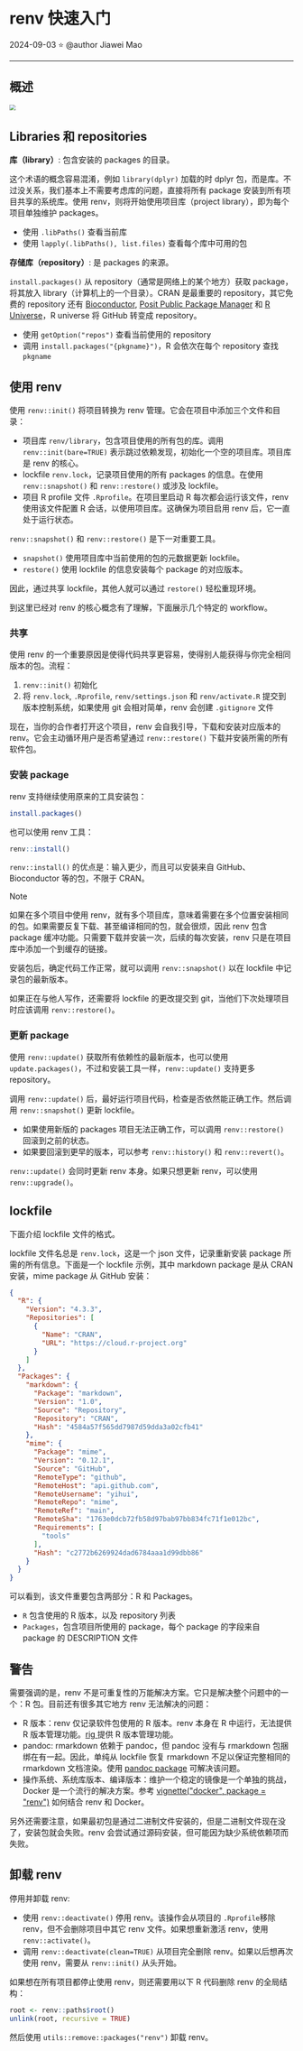 # renv 快速入门

2024-09-03 ⭐
@author Jiawei Mao

***

## 概述

<img src="./images/renv.png" style="zoom:67%;" />

## Libraries 和 repositories

**库（library）**: 包含安装的 packages 的目录。

这个术语的概念容易混淆，例如 `library(dplyr)` 加载的时 dplyr 包，而是库。不过没关系，我们基本上不需要考虑库的问题，直接将所有 package 安装到所有项目共享的系统库。使用 renv，则将开始使用项目库（project library），即为每个项目单独维护 packages。

- 使用 `.libPaths()` 查看当前库
- 使用 `lapply(.libPaths(), list.files)` 查看每个库中可用的包

**存储库（repository）**: 是 packages 的来源。

`install.packages()` 从 repository（通常是网络上的某个地方）获取 package，将其放入 library（计算机上的一个目录）。CRAN 是最重要的 repository，其它免费的 repository 还有 [Bioconductor](https://bioconductor.org/), [Posit Public Package Manager](https://packagemanager.posit.co/) 和 [R Universe](https://r-universe.dev/search)，R universe 将 GitHub 转变成 repository。

- 使用 `getOption("repos")` 查看当前使用的 repository
- 调用 `install.packages("{pkgname}")`，R 会依次在每个 repository 查找 `pkgname`

## 使用 renv

使用 `renv::init()` 将项目转换为 renv 管理。它会在项目中添加三个文件和目录：

- 项目库 `renv/library`，包含项目使用的所有包的库。调用 `renv::init(bare=TRUE)` 表示跳过依赖发现，初始化一个空的项目库。项目库是 renv 的核心。
- lockfile `renv.lock`，记录项目使用的所有 packages 的信息。在使用 `renv::snapshot()` 和 `renv::restore()` 或涉及 lockfile。
- 项目 R profile 文件 `.Rprofile`。在项目里启动 R 每次都会运行该文件，renv 使用该文件配置 R 会话，以使用项目库。这确保为项目启用 renv 后，它一直处于运行状态。

`renv::snapshot()` 和 `renv::restore()` 是下一对重要工具。

- `snapshot()` 使用项目库中当前使用的包的元数据更新 lockfile。
- `restore()` 使用 lockfile 的信息安装每个 package 的对应版本。

因此，通过共享 lockfile，其他人就可以通过 `restore()` 轻松重现环境。

到这里已经对 renv 的核心概念有了理解，下面展示几个特定的 workflow。

### 共享

使用 renv 的一个重要原因是使得代码共享更容易，使得别人能获得与你完全相同版本的包。流程：

1. `renv::init()` 初始化
2. 将 `renv.lock`, `.Rprofile`, `renv/settings.json` 和 `renv/activate.R` 提交到版本控制系统，如果使用 git 会相对简单，renv 会创建 `.gitignore` 文件

现在，当你的合作者打开这个项目，renv 会自我引导，下载和安装对应版本的 renv。它会主动循环用户是否希望通过 `renv::restore()` 下载并安装所需的所有软件包。

### 安装 package

renv 支持继续使用原来的工具安装包：

```R
install.packages()
```

也可以使用 renv 工具：

```R
renv::install()
```

`renv::install()` 的优点是：输入更少，而且可以安装来自 GitHub、Bioconductor 等的包，不限于 CRAN。

> [!NOTE]
>
> 如果在多个项目中使用 renv，就有多个项目库，意味着需要在多个位置安装相同的包。如果需要反复下载、甚至编译相同的包，就会很烦，因此 renv 包含 package 缓冲功能。只需要下载并安装一次，后续的每次安装，renv 只是在项目库中添加一个到缓存的链接。

安装包后，确定代码工作正常，就可以调用 `renv::snapshot()` 以在 lockfile 中记录包的最新版本。

如果正在与他人写作，还需要将 lockfile 的更改提交到 git，当他们下次处理项目时应该调用 `renv::restore()`。

### 更新 package

使用 `renv::update()` 获取所有依赖性的最新版本，也可以使用 `update.packages()`，不过和安装工具一样，`renv::update()` 支持更多 repository。

调用 `renv::update()` 后，最好运行项目代码，检查是否依然能正确工作。然后调用 `renv::snapshot()` 更新 lockfile。

- 如果使用新版的 packages 项目无法正确工作，可以调用 `renv::restore()` 回滚到之前的状态。
- 如果要回滚到更早的版本，可以参考 `renv::history()` 和 `renv::revert()`。

`renv::update()` 会同时更新 renv 本身。如果只想更新 renv，可以使用 `renv::upgrade()`。

## lockfile

下面介绍 lockfile 文件的格式。

lockfile 文件名总是 `renv.lock`，这是一个 json 文件，记录重新安装 package 所需的所有信息。下面是一个 lockfile 示例，其中 markdown package 是从 CRAN 安装，mime package 从 GitHub 安装：

```json
{
  "R": {
    "Version": "4.3.3",
    "Repositories": [
      {
        "Name": "CRAN",
        "URL": "https://cloud.r-project.org"
      }
    ]
  },
  "Packages": {
    "markdown": {
      "Package": "markdown",
      "Version": "1.0",
      "Source": "Repository",
      "Repository": "CRAN",
      "Hash": "4584a57f565dd7987d59dda3a02cfb41"
    },
    "mime": {
      "Package": "mime",
      "Version": "0.12.1",
      "Source": "GitHub",
      "RemoteType": "github",
      "RemoteHost": "api.github.com",
      "RemoteUsername": "yihui",
      "RemoteRepo": "mime",
      "RemoteRef": "main",
      "RemoteSha": "1763e0dcb72fb58d97bab97bb834fc71f1e012bc",
      "Requirements": [
        "tools"
      ],
      "Hash": "c2772b6269924dad6784aaa1d99dbb86"
    }
  }
}
```

可以看到，该文件重要包含两部分：R 和 Packages。

- `R` 包含使用的 R 版本，以及 repository 列表
- `Packages`，包含项目所使用的 package，每个 package 的字段来自 package 的 DESCRIPTION 文件

## 警告

需要强调的是，renv 不是可重复性的万能解决方案。它只是解决整个问题中的一个：R 包。目前还有很多其它地方 renv 无法解决的问题：

- R 版本：renv 仅记录软件包使用的 R 版本。renv 本身在 R 中运行，无法提供 R 版本管理功能。[rig ](https://github.com/r-lib/rig) 提供 R 版本管理功能。
- pandoc: rmarkdown 依赖于 pandoc，但 pandoc 没有与 rmarkdown 包捆绑在有一起。因此，单纯从 lockfile 恢复 rmarkdown 不足以保证完整相同的 rmarkdown 文档渲染。使用 [pandoc package](https://cderv.github.io/pandoc/) 可解决该问题。
- 操作系统、系统库版本、编译版本：维护一个稳定的镜像是一个单独的挑战，Docker 是一个流行的解决方案。参考 [vignette("docker", package = "renv")](https://rstudio.github.io/renv/articles/docker.html) 如何结合 renv 和 Docker。

另外还需要注意，如果最初包是通过二进制文件安装的，但是二进制文件现在没了，安装包就会失败。renv 会尝试通过源码安装，但可能因为缺少系统依赖项而失败。

## 卸载 renv

停用并卸载 renv:

- 使用 `renv::deactivate()` 停用 renv。该操作会从项目的 `.Rprofile`移除 renv，但不会删除项目中其它 renv 文件。如果想重新激活 renv，使用 `renv::activate()`。
- 调用 `renv::deactivate(clean=TRUE)` 从项目完全删除 renv。如果以后想再次使用 renv，需要从 `renv::init()` 从头开始。

如果想在所有项目都停止使用 renv，则还需要用以下 R 代码删除 renv 的全局结构：

```R
root <- renv::paths$root()
unlink(root, recursive = TRUE)
```

然后使用 `utils::remove::packages("renv")` 卸载 renv。